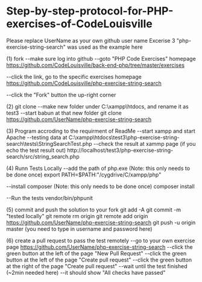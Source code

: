 # Step-by-step-protocol-for-PHP-exercises-of-CodeLouisville

Please replace UserName as your own github user name
Excerise 3 "php-exercise-string-search" was used as the example here

(1) fork
--make sure log into github
--goto "PHP Code Exercises" homepage
https://github.com/CodeLouisville/back-end-php/tree/master/exercises

--click the link, go to the specific exercises homepage
https://github.com/CodeLouisville/php-exercise-string-search

--click the "Fork" button the up-right corner 

(2) git clone
--make new folder under C:\xampp\htdocs, and rename it as test3
--start babun at that new folder
git clone https://github.com/UserName/php-exercise-string-search


(3) Program accroding to the requirment of ReadMe
--start xampp and start Apache
--testing data at C:\xampp\htdocs\test3\php-exercise-string-search\tests\StringSearchTest.php
--check the result at xammp page (if you echo the test result out)
http://localhost/test3/php-exercise-string-search/src/string_search.php


(4) Runn Tests Locally
--add the path of php.exe (Note: this only needs to be done once)
export PATH=$PATH:"/cygdrive/C/xampp/php"

--install composer (Note: this only needs to be done once)
composer install

--Run the tests 
vendor/bin/phpunit

(5) commit and push the solution to your fork
git add -A
git commit -m "tested locally"
git remote rm origin
git remote add origin https://github.com/UserName/php-exercise-string-search
git push -u origin master	(you need to type in username and password here)


(6) create a pull request to pass the test remotely
--go to your own exercise page
https://github.com/UserName/php-exercise-string-search
--click the green button at the left of the page "New Pull Request"
--click the green button at the left of the page "Create pull request"
--click the green button at the right of the page "Create pull request"
--wait until the test finished (~2min needed here)
--it should show "All checks have passed"
